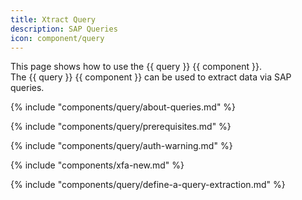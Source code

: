 ```yaml
---
title: Xtract Query
description: SAP Queries
icon: component/query
---
```


This page shows how to use the {{ query }} {{ component }}.<br>
The {{ query }} {{ component }} can be used to extract data via SAP queries.

{% include "components/query/about-queries.md" %}

{% include "components/query/prerequisites.md" %}

{% include "components/query/auth-warning.md" %}

{% include "components/xfa-new.md"  %}

{% include "components/query/define-a-query-extraction.md" %}
